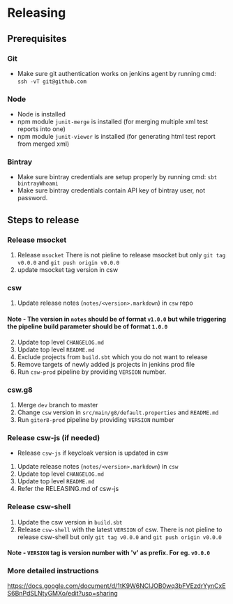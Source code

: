 # Releasing

## Prerequisites

### Git
* Make sure git authentication works on jenkins agent by running cmd: `ssh -vT git@github.com`

### Node
* Node is installed
* npm module `junit-merge` is installed (for merging multiple xml test reports into one)
* npm module `junit-viewer` is installed (for generating html test report from merged xml)

### Bintray
* Make sure bintray credentials are setup properly by running cmd: `sbt bintrayWhoami`
* Make sure bintray credentials contain API key of bintray user, not password.

## Steps to release

### Release msocket
1. Release `msocket`
    There is not pieline to release msocket but only `git tag v0.0.0` and `git push origin v0.0.0` 
2. update msocket tag version in csw
    
### csw
1. Update release notes (`notes/<version>.markdown`) in `csw` repo
#### Note - The version in `notes` should be of format `v1.0.0` but while triggering the pipeline build parameter should be of format `1.0.0` 
2. Update top level `CHANGELOG.md`
3. Update top level `README.md`
4. Exclude projects from `build.sbt` which you do not want to release
5. Remove targets of newly added js projects in jenkins prod file  
6. Run `csw-prod` pipeline by providing `VERSION` number.

### csw.g8
1. Merge `dev` branch to master
2. Change `csw` version in `src/main/g8/default.properties` and `README.md`
3. Run `giter8-prod` pipeline by providing `VERSION` number

### Release csw-js (if needed)
- Release `csw-js` if keycloak version is updated in csw
1. Update release notes (`notes/<version>.markdown`) in `csw`
2. Update top level `CHANGELOG.md`
3. Update top level `README.md`
4. Refer the RELEASING.md of csw-js

### Release csw-shell
1. Update the csw version in `build.sbt`
2. Release `csw-shell` with the latest `VERSION` of csw.
    There is not pieline to release csw-shell but only `git tag v0.0.0` and `git push origin v0.0.0` 

#### Note - `VERSION` tag is version number with 'v' as prefix. For eg. `v0.0.0`

### More detailed instructions

https://docs.google.com/document/d/1tK9W6NClJOB0wq3bFVEzdrYynCxES6BnPdSLNtyGMXo/edit?usp=sharing